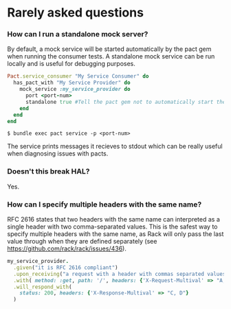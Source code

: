 # Rarely asked questions

### How can I run a standalone mock server?

By default, a mock service will be started automatically by the pact gem when running the consumer tests. A standalone mock service can be run locally and is useful for debugging purposes.

```ruby
Pact.service_consumer "My Service Consumer" do
  has_pact_with "My Service Provider" do
    mock_service :my_service_provider do
      port <port-num>
      standalone true #Tell the pact gem not to automatically start the mock service
    end
  end
end
```
    $ bundle exec pact service -p <port-num>

The service prints messages it recieves to stdout which can be really useful
when diagnosing issues with pacts.

### Doesn't this break HAL?

Yes.

### How can I specify multiple headers with the same name?

RFC 2616 states that two headers with the same name can interpreted as a single header with two comma-separated values. This is the safest way to specify multiple headers with the same name, as Rack will only pass the last value through when they are defined separately (see https://github.com/rack/rack/issues/436).

```ruby
my_service_provider.
  .given("it is RFC 2616 compliant")
  .upon_receiving("a request with a header with commas separated values")
  .with( method: :get, path: '/', headers: {'X-Request-Multival' => "A, B"} )
  .will_respond_with(
    status: 200, headers: {'X-Response-Multival' => "C, D"}
  )

```